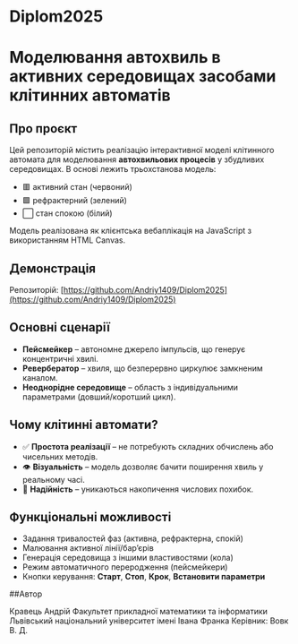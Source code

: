 # Diplom2025

# Моделювання автохвиль в активних середовищах засобами клітинних автоматів

## Про проєкт

Цей репозиторій містить реалізацію інтерактивної моделі клітинного автомата для моделювання **автохвильових процесів** у збудливих середовищах. В основі лежить трьохстанова модель:

- 🟥 активний стан (червоний)
- 🟩 рефрактерний (зелений)
- ⬜ стан спокою (білий)

Модель реалізована як клієнтська вебаплікація на JavaScript з використанням HTML Canvas.

## Демонстрація

Репозиторій: [https://github.com/Andriy1409/Diplom2025](https://github.com/Andriy1409/Diplom2025)

## Основні сценарії

- **Пейсмейкер** – автономне джерело імпульсів, що генерує концентричні хвилі.
- **Ревербератор** – хвиля, що безперервно циркулює замкненим каналом.
- **Неоднорідне середовище** – область з індивідуальними параметрами (довший/коротший цикл).

## Чому клітинні автомати?

- ✅ **Простота реалізації** – не потребують складних обчислень або чисельних методів.
- 👁 **Візуальність** – модель дозволяє бачити поширення хвиль у реальному часі.
- 🧮 **Надійність** – уникаються накопичення числових похибок.

## Функціональні можливості

- Задання тривалостей фаз (активна, рефрактерна, спокій)
- Малювання активної лінії/бар’єрів
- Генерація середовища з іншими властивостями (кола)
- Режим автоматичного переродження (пейсмейкери)
- Кнопки керування: **Старт**, **Стоп**, **Крок**, **Встановити параметри**

##Автор

Кравець Андрій
Факультет прикладної математики та інформатики
Львівський національний університет імені Івана Франка
Керівник: Вовк В. Д.

